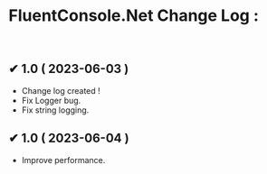 # FluentConsole.Net Change Log :
</br>

## ✔ 1.0 ( 2023-06-03 )
  * Change log created !
  * Fix Logger bug.
  * Fix string logging.

## ✔ 1.0 ( 2023-06-04 )
  * Improve performance.
 
